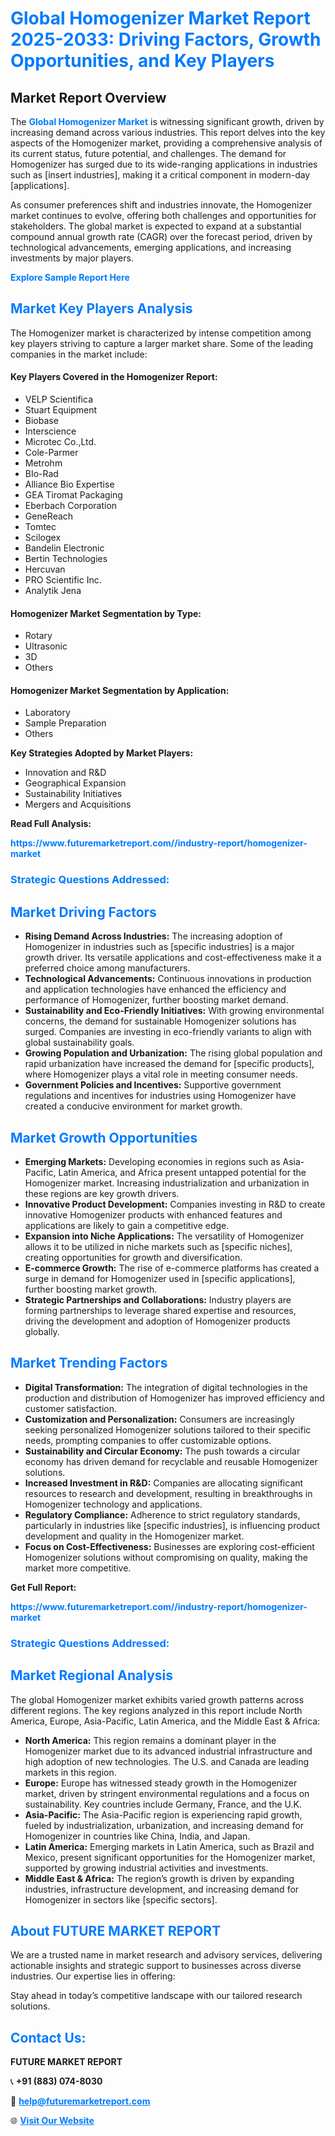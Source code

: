 <h1 style="color: #007BFF;">Global Homogenizer Market Report 2025-2033: Driving Factors, Growth Opportunities, and Key Players</h1>

<section id="overview">
<h2>Market Report Overview</h2>
<p>The <a href="https://www.futuremarketreport.com//industry-report/homogenizer-market" style="color: #007BFF; text-decoration: none;"><strong>Global Homogenizer Market</strong></a> is witnessing significant growth, driven by increasing demand across various industries. This report delves into the key aspects of the Homogenizer market, providing a comprehensive analysis of its current status, future potential, and challenges. The demand for Homogenizer has surged due to its wide-ranging applications in industries such as [insert industries], making it a critical component in modern-day [applications].</p>
<p>As consumer preferences shift and industries innovate, the Homogenizer market continues to evolve, offering both challenges and opportunities for stakeholders. The global market is expected to expand at a substantial compound annual growth rate (CAGR) over the forecast period, driven by technological advancements, emerging applications, and increasing investments by major players.</p>
</section>

<section id="overview">
<p><a href="https://www.futuremarketreport.com//request-sample/reportId=56568" style="color: #007BFF; text-decoration: none;"><strong>Explore Sample Report Here</strong></a></p>
</section>

<section id="key-players">
<h2 style="color: #007BFF;">Market Key Players Analysis</h2>
<p>The Homogenizer market is characterized by intense competition among key players striving to capture a larger market share. Some of the leading companies in the market include:</p>
<h4>Key Players Covered in the Homogenizer Report:</h4>
<ul><li>VELP Scientifica</li><li>Stuart Equipment</li><li>Biobase</li><li>Interscience</li><li>Microtec Co.,Ltd.</li><li>Cole-Parmer</li><li>Metrohm</li><li>BIo-Rad</li><li>Alliance Bio Expertise</li><li>GEA Tiromat Packaging</li><li>Eberbach Corporation</li><li>GeneReach</li><li>Tomtec</li><li>Scilogex</li><li>Bandelin Electronic</li><li>Bertin Technologies</li><li>Hercuvan</li><li>PRO Scientific Inc.</li><li>Analytik Jena</li></ul>
<h4>Homogenizer Market Segmentation by Type:</h4>
<ul><li>Rotary</li><li>Ultrasonic</li><li>3D</li><li>Others</li></ul>

<h4>Homogenizer Market Segmentation by Application:</h4>
<ul><li>Laboratory</li><li>Sample Preparation</li><li>Others</li></ul>
<p><strong>Key Strategies Adopted by Market Players:</strong></p>
<ul>
<li>Innovation and R&D</li>
<li>Geographical Expansion</li>
<li>Sustainability Initiatives</li>
<li>Mergers and Acquisitions</li>
</ul>
</section>

<section>
<p><strong>Read Full Analysis: </strong></p><a href="https://www.futuremarketreport.com//industry-report/homogenizer-market" style="color: #007BFF; text-decoration: none;"><strong>https://www.futuremarketreport.com//industry-report/homogenizer-market</strong></a>
<h3 style="color: #007BFF;">Strategic Questions Addressed:</h3>
</section>

<section id="driving-factors">
<h2 style="color: #007BFF;">Market Driving Factors</h2>
<ul>
<li><strong>Rising Demand Across Industries:</strong> The increasing adoption of Homogenizer in industries such as [specific industries] is a major growth driver. Its versatile applications and cost-effectiveness make it a preferred choice among manufacturers.</li>
<li><strong>Technological Advancements:</strong> Continuous innovations in production and application technologies have enhanced the efficiency and performance of Homogenizer, further boosting market demand.</li>
<li><strong>Sustainability and Eco-Friendly Initiatives:</strong> With growing environmental concerns, the demand for sustainable Homogenizer solutions has surged. Companies are investing in eco-friendly variants to align with global sustainability goals.</li>
<li><strong>Growing Population and Urbanization:</strong> The rising global population and rapid urbanization have increased the demand for [specific products], where Homogenizer plays a vital role in meeting consumer needs.</li>
<li><strong>Government Policies and Incentives:</strong> Supportive government regulations and incentives for industries using Homogenizer have created a conducive environment for market growth.</li>
</ul>
</section>

<section id="growth-opportunities">
<h2 style="color: #007BFF;">Market Growth Opportunities</h2>
<ul>
<li><strong>Emerging Markets:</strong> Developing economies in regions such as Asia-Pacific, Latin America, and Africa present untapped potential for the Homogenizer market. Increasing industrialization and urbanization in these regions are key growth drivers.</li>
<li><strong>Innovative Product Development:</strong> Companies investing in R&D to create innovative Homogenizer products with enhanced features and applications are likely to gain a competitive edge.</li>
<li><strong>Expansion into Niche Applications:</strong> The versatility of Homogenizer allows it to be utilized in niche markets such as [specific niches], creating opportunities for growth and diversification.</li>
<li><strong>E-commerce Growth:</strong> The rise of e-commerce platforms has created a surge in demand for Homogenizer used in [specific applications], further boosting market growth.</li>
<li><strong>Strategic Partnerships and Collaborations:</strong> Industry players are forming partnerships to leverage shared expertise and resources, driving the development and adoption of Homogenizer products globally.</li>
</ul>
</section>

<section id="trending-factors">
<h2 style="color: #007BFF;">Market Trending Factors</h2>
<ul>
<li><strong>Digital Transformation:</strong> The integration of digital technologies in the production and distribution of Homogenizer has improved efficiency and customer satisfaction.</li>
<li><strong>Customization and Personalization:</strong> Consumers are increasingly seeking personalized Homogenizer solutions tailored to their specific needs, prompting companies to offer customizable options.</li>
<li><strong>Sustainability and Circular Economy:</strong> The push towards a circular economy has driven demand for recyclable and reusable Homogenizer solutions.</li>
<li><strong>Increased Investment in R&D:</strong> Companies are allocating significant resources to research and development, resulting in breakthroughs in Homogenizer technology and applications.</li>
<li><strong>Regulatory Compliance:</strong> Adherence to strict regulatory standards, particularly in industries like [specific industries], is influencing product development and quality in the Homogenizer market.</li>
<li><strong>Focus on Cost-Effectiveness:</strong> Businesses are exploring cost-efficient Homogenizer solutions without compromising on quality, making the market more competitive.</li>
</ul>
</section>

<section>
<p><strong>Get Full Report: </strong></p><a href="https://www.futuremarketreport.com//industry-report/homogenizer-market" style="color: #007BFF; text-decoration: none;"><strong>https://www.futuremarketreport.com//industry-report/homogenizer-market</strong></a>
<h3 style="color: #007BFF;">Strategic Questions Addressed:</h3>
</section>


<section id="regional-analysis">
<h2 style="color: #007BFF;">Market Regional Analysis</h2>
<p>The global Homogenizer market exhibits varied growth patterns across different regions. The key regions analyzed in this report include North America, Europe, Asia-Pacific, Latin America, and the Middle East & Africa:</p>
<ul>
<li><strong>North America:</strong> This region remains a dominant player in the Homogenizer market due to its advanced industrial infrastructure and high adoption of new technologies. The U.S. and Canada are leading markets in this region.</li>
<li><strong>Europe:</strong> Europe has witnessed steady growth in the Homogenizer market, driven by stringent environmental regulations and a focus on sustainability. Key countries include Germany, France, and the U.K.</li>
<li><strong>Asia-Pacific:</strong> The Asia-Pacific region is experiencing rapid growth, fueled by industrialization, urbanization, and increasing demand for Homogenizer in countries like China, India, and Japan.</li>
<li><strong>Latin America:</strong> Emerging markets in Latin America, such as Brazil and Mexico, present significant opportunities for the Homogenizer market, supported by growing industrial activities and investments.</li>
<li><strong>Middle East & Africa:</strong> The region’s growth is driven by expanding industries, infrastructure development, and increasing demand for Homogenizer in sectors like [specific sectors].</li>
</ul>
</section>

<footer>
<h2 style="color: #007BFF;">About FUTURE MARKET REPORT</h2>
<p>We are a trusted name in market research and advisory services, delivering actionable insights and strategic support to businesses across diverse industries. Our expertise lies in offering:</p>

<p>Stay ahead in today’s competitive landscape with our tailored research solutions.</p>

<h2 style="color: #007BFF;">Contact Us:</h2>
<p><strong>FUTURE MARKET REPORT</strong></p>
<p>📞 <strong>+91 (883) 074-8030</strong></p>
<p>📧 <strong><a href="mailto:help@futuremarketreport.com" style="color: #007BFF;">help@futuremarketreport.com</a></strong></p>
<p>🌐 <strong><a href="https://www.futuremarketreport.com/" style="color: #007BFF;">Visit Our Website</a></strong></p>
</footer>